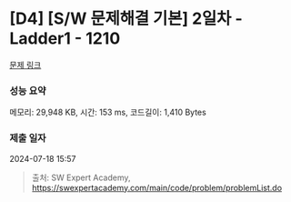 # [D4] [S/W 문제해결 기본] 2일차 - Ladder1 - 1210 

[문제 링크](https://swexpertacademy.com/main/code/problem/problemDetail.do?contestProbId=AV14ABYKADACFAYh) 

### 성능 요약

메모리: 29,948 KB, 시간: 153 ms, 코드길이: 1,410 Bytes

### 제출 일자

2024-07-18 15:57



> 출처: SW Expert Academy, https://swexpertacademy.com/main/code/problem/problemList.do